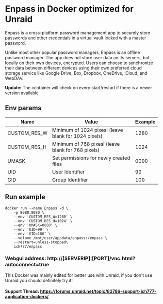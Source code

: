 # Enpass in Docker optimized for Unraid
Enpass is a cross-platform password management app to securely store passwords and other credentials in a virtual vault locked with a master password.

Unlike most other popular password managers, Enpass is an offline password manager. The app does not store user data on its servers, but locally on their own devices, encrypted. Users can choose to synchronize their data between different devices using their own preferred cloud storage service like Google Drive, Box, Dropbox, OneDrive, iCloud, and WebDAV. 

**Update:** The container will check on every start/restart if there is a newer version available

## Env params
| Name | Value | Example |
| --- | --- | --- |
| CUSTOM_RES_W | Minimum of 1024 pixesl (leave blank for 1024 pixels) | 1280 |
| CUSTOM_RES_H | Minimum of 768 pixesl (leave blank for 768 pixels) | 1024 |
| UMASK | Set permissions for newly created files | 0000 |
| UID | User Identifier | 99 |
| GID | Group Identifier | 100 |

## Run example
```
docker run --name Enpass -d \
    -p 8080:8080 \
    --env 'CUSTOM_RES_W=1280' \
    --env 'CUSTOM_RES_H=1024' \
    --env 'UMASK=0000' \
    --env 'UID=99' \
    --env 'GID=100' \
    --volume /mnt/user/appdata/enpass:/enpass \
    --restart=unless-stopped\
    ich777/enpass
```

### Webgui address: http://[SERVERIP]:[PORT]/vnc.html?autoconnect=true

This Docker was mainly edited for better use with Unraid, if you don't use Unraid you should definitely try it!
 
#### Support Thread: https://forums.unraid.net/topic/83786-support-ich777-application-dockers/